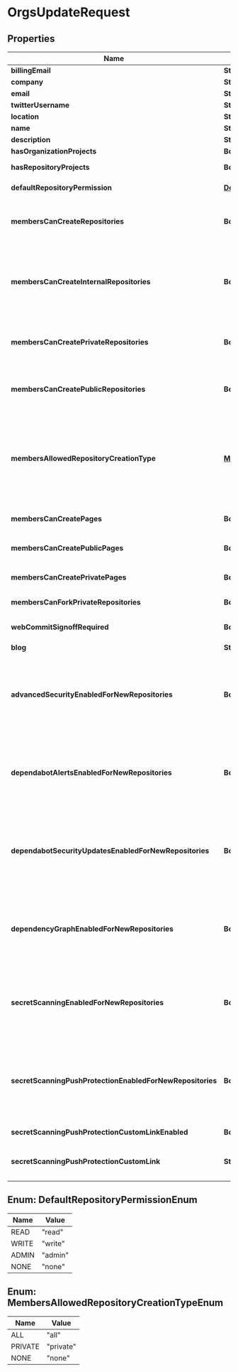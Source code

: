 

# OrgsUpdateRequest


## Properties

| Name | Type | Description | Notes |
|------------ | ------------- | ------------- | -------------|
|**billingEmail** | **String** | Billing email address. This address is not publicized. |  [optional] |
|**company** | **String** | The company name. |  [optional] |
|**email** | **String** | The publicly visible email address. |  [optional] |
|**twitterUsername** | **String** | The Twitter username of the company. |  [optional] |
|**location** | **String** | The location. |  [optional] |
|**name** | **String** | The shorthand name of the company. |  [optional] |
|**description** | **String** | The description of the company. |  [optional] |
|**hasOrganizationProjects** | **Boolean** | Whether an organization can use organization projects. |  [optional] |
|**hasRepositoryProjects** | **Boolean** | Whether repositories that belong to the organization can use repository projects. |  [optional] |
|**defaultRepositoryPermission** | [**DefaultRepositoryPermissionEnum**](#DefaultRepositoryPermissionEnum) | Default permission level members have for organization repositories. |  [optional] |
|**membersCanCreateRepositories** | **Boolean** | Whether of non-admin organization members can create repositories. **Note:** A parameter can override this parameter. See &#x60;members_allowed_repository_creation_type&#x60; in this table for details. |  [optional] |
|**membersCanCreateInternalRepositories** | **Boolean** | Whether organization members can create internal repositories, which are visible to all enterprise members. You can only allow members to create internal repositories if your organization is associated with an enterprise account using GitHub Enterprise Cloud or GitHub Enterprise Server 2.20+. For more information, see \&quot;[Restricting repository creation in your organization](https://docs.github.com/github/setting-up-and-managing-organizations-and-teams/restricting-repository-creation-in-your-organization)\&quot; in the GitHub Help documentation. |  [optional] |
|**membersCanCreatePrivateRepositories** | **Boolean** | Whether organization members can create private repositories, which are visible to organization members with permission. For more information, see \&quot;[Restricting repository creation in your organization](https://docs.github.com/github/setting-up-and-managing-organizations-and-teams/restricting-repository-creation-in-your-organization)\&quot; in the GitHub Help documentation. |  [optional] |
|**membersCanCreatePublicRepositories** | **Boolean** | Whether organization members can create public repositories, which are visible to anyone. For more information, see \&quot;[Restricting repository creation in your organization](https://docs.github.com/github/setting-up-and-managing-organizations-and-teams/restricting-repository-creation-in-your-organization)\&quot; in the GitHub Help documentation. |  [optional] |
|**membersAllowedRepositoryCreationType** | [**MembersAllowedRepositoryCreationTypeEnum**](#MembersAllowedRepositoryCreationTypeEnum) | Specifies which types of repositories non-admin organization members can create. &#x60;private&#x60; is only available to repositories that are part of an organization on GitHub Enterprise Cloud.  **Note:** This parameter is deprecated and will be removed in the future. Its return value ignores internal repositories. Using this parameter overrides values set in &#x60;members_can_create_repositories&#x60;. See the parameter deprecation notice in the operation description for details. |  [optional] |
|**membersCanCreatePages** | **Boolean** | Whether organization members can create GitHub Pages sites. Existing published sites will not be impacted. |  [optional] |
|**membersCanCreatePublicPages** | **Boolean** | Whether organization members can create public GitHub Pages sites. Existing published sites will not be impacted. |  [optional] |
|**membersCanCreatePrivatePages** | **Boolean** | Whether organization members can create private GitHub Pages sites. Existing published sites will not be impacted. |  [optional] |
|**membersCanForkPrivateRepositories** | **Boolean** | Whether organization members can fork private organization repositories. |  [optional] |
|**webCommitSignoffRequired** | **Boolean** | Whether contributors to organization repositories are required to sign off on commits they make through GitHub&#39;s web interface. |  [optional] |
|**blog** | **String** |  |  [optional] |
|**advancedSecurityEnabledForNewRepositories** | **Boolean** | Whether GitHub Advanced Security is automatically enabled for new repositories.  To use this parameter, you must have admin permissions for the repository or be an owner or security manager for the organization that owns the repository. For more information, see \&quot;[Managing security managers in your organization](https://docs.github.com/organizations/managing-peoples-access-to-your-organization-with-roles/managing-security-managers-in-your-organization).\&quot;  You can check which security and analysis features are currently enabled by using a &#x60;GET /orgs/{org}&#x60; request. |  [optional] |
|**dependabotAlertsEnabledForNewRepositories** | **Boolean** | Whether Dependabot alerts is automatically enabled for new repositories.  To use this parameter, you must have admin permissions for the repository or be an owner or security manager for the organization that owns the repository. For more information, see \&quot;[Managing security managers in your organization](https://docs.github.com/organizations/managing-peoples-access-to-your-organization-with-roles/managing-security-managers-in-your-organization).\&quot;  You can check which security and analysis features are currently enabled by using a &#x60;GET /orgs/{org}&#x60; request. |  [optional] |
|**dependabotSecurityUpdatesEnabledForNewRepositories** | **Boolean** | Whether Dependabot security updates is automatically enabled for new repositories.  To use this parameter, you must have admin permissions for the repository or be an owner or security manager for the organization that owns the repository. For more information, see \&quot;[Managing security managers in your organization](https://docs.github.com/organizations/managing-peoples-access-to-your-organization-with-roles/managing-security-managers-in-your-organization).\&quot;  You can check which security and analysis features are currently enabled by using a &#x60;GET /orgs/{org}&#x60; request. |  [optional] |
|**dependencyGraphEnabledForNewRepositories** | **Boolean** | Whether dependency graph is automatically enabled for new repositories.  To use this parameter, you must have admin permissions for the repository or be an owner or security manager for the organization that owns the repository. For more information, see \&quot;[Managing security managers in your organization](https://docs.github.com/organizations/managing-peoples-access-to-your-organization-with-roles/managing-security-managers-in-your-organization).\&quot;  You can check which security and analysis features are currently enabled by using a &#x60;GET /orgs/{org}&#x60; request. |  [optional] |
|**secretScanningEnabledForNewRepositories** | **Boolean** | Whether secret scanning is automatically enabled for new repositories.  To use this parameter, you must have admin permissions for the repository or be an owner or security manager for the organization that owns the repository. For more information, see \&quot;[Managing security managers in your organization](https://docs.github.com/organizations/managing-peoples-access-to-your-organization-with-roles/managing-security-managers-in-your-organization).\&quot;  You can check which security and analysis features are currently enabled by using a &#x60;GET /orgs/{org}&#x60; request. |  [optional] |
|**secretScanningPushProtectionEnabledForNewRepositories** | **Boolean** | Whether secret scanning push protection is automatically enabled for new repositories.  To use this parameter, you must have admin permissions for the repository or be an owner or security manager for the organization that owns the repository. For more information, see \&quot;[Managing security managers in your organization](https://docs.github.com/organizations/managing-peoples-access-to-your-organization-with-roles/managing-security-managers-in-your-organization).\&quot;  You can check which security and analysis features are currently enabled by using a &#x60;GET /orgs/{org}&#x60; request. |  [optional] |
|**secretScanningPushProtectionCustomLinkEnabled** | **Boolean** | Whether a custom link is shown to contributors who are blocked from pushing a secret by push protection. |  [optional] |
|**secretScanningPushProtectionCustomLink** | **String** | If &#x60;secret_scanning_push_protection_custom_link_enabled&#x60; is true, the URL that will be displayed to contributors who are blocked from pushing a secret. |  [optional] |



## Enum: DefaultRepositoryPermissionEnum

| Name | Value |
|---- | -----|
| READ | &quot;read&quot; |
| WRITE | &quot;write&quot; |
| ADMIN | &quot;admin&quot; |
| NONE | &quot;none&quot; |



## Enum: MembersAllowedRepositoryCreationTypeEnum

| Name | Value |
|---- | -----|
| ALL | &quot;all&quot; |
| PRIVATE | &quot;private&quot; |
| NONE | &quot;none&quot; |



